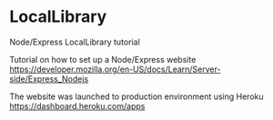 # LocalLibrary
Node/Express LocalLibrary tutorial

Tutorial on how to set up a Node/Express website
https://developer.mozilla.org/en-US/docs/Learn/Server-side/Express_Nodejs

The website was launched to production environment using Heroku
https://dashboard.heroku.com/apps




